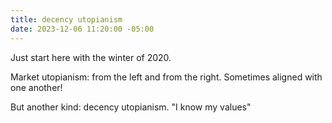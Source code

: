 ```yaml
---
title: decency utopianism
date: 2023-12-06 11:20:00 -05:00
---
```


Just start here with the winter of 2020.

Market utopianism: from the left and from the right. Sometimes aligned with one another!

But another kind: decency utopianism. "I know my values"